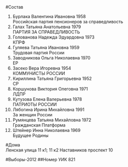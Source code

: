 #Состав
1. Бурлака Валентина Ивановна 1958   
    Российская партия пенсионеров за справедливость
2. Галах Татьяна Анатольевна 1979   
    ПАРТИЯ ЗА СПРАВЕДЛИВОСТЬ
3. Голованова Надежда Эдуардовна 1973   
    КПРФ
4. Гуляева Татьяна Ивановна 1959   
    Трудовая партия России
5. Заводникова Ольга Николаевна 1970   
    ЕР
6. Засеко Вера Игоревна 1954   
    КОММУНИСТЫ РОССИИ
7. Кириллина Татьяна Григорьевна 1952   
    СР
8. Коршунова Виктория Олеговна 1971   
    ЛДПР
9. Кутузова Елена Валерьевна 1978   
    ПАТРИОТЫ РОССИИ
10. Лябогина Ирина Михайловна 1991   
    За женщин России
11. Румянцева Татьяна Михайловна 1972   
    Гражданская Платформа
12. Штейнер Инна Николаевна 1969   
    Будущее Родины

#Дома  
Ленская улица 11 к1; 11 к2 Наставников проспект 10

#Выборы-2012
##Номер УИК
821

